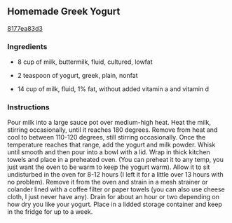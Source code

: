 ## Homemade Greek Yogurt

[8177ea83d3](http://www.food.com/recipe/homemade-greek-yogurt-480306)

### Ingredients

 - 8 cup of milk, buttermilk, fluid, cultured, lowfat

 - 2 teaspoon of yogurt, greek, plain, nonfat

 - 14 cup of milk, fluid, 1% fat, without added vitamin a and vitamin d

### Instructions

Pour milk into a large sauce pot over medium-high heat. Heat the milk, stirring occasionally, until it reaches 180 degrees. Remove from heat and cool to between 110-120 degrees, still stirring occasionally. Once the temperature reaches that range, add the yogurt and milk powder. Whisk until smooth and then pour into a bowl with a lid. Wrap in thick kitchen towels and place in a preheated oven. (You can preheat it to any temp, you just want the oven to be warm to keep the yogurt warm). Allow it to sit undisturbed in the oven for 8-12 hours (I left it for a little over 13 hours with no problem). Remove it from the oven and strain in a mesh strainer or colander lined with a coffee filter or paper towels (you can also use cheese cloth, I just never have any). Drain for about an hour or two depending on how dry you like your yogurt. Place in a lidded storage container and keep in the fridge for up to a week.
